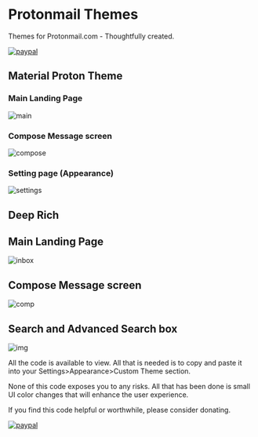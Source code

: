 # Protonmail Themes
Themes for Protonmail.com - Thoughtfully created.

[![paypal](https://www.paypalobjects.com/en_US/i/btn/btn_donateCC_LG.gif)](https://paypal.me/yawnzz?locale.x=en_US)


## Material Proton Theme


### Main Landing Page
![main](https://i.imgur.com/vRK3ian.png)


### Compose Message screen
![compose](https://i.imgur.com/XJBnDkx.png)


### Setting page (Appearance)
![settings](https://i.imgur.com/wVu6Boi.png)




## Deep Rich

## Main Landing Page

![inbox](https://i.imgur.com/0cbc4cx.png)


## Compose Message screen

![comp](https://i.imgur.com/uY2l7l8)


## Search and Advanced Search box

![img](https://i.imgur.com/YiRttJh.png)




All the code is available to view.  All that is needed is to copy and paste it into your Settings>Appearance>Custom Theme section.

None of this code exposes you to any risks.  All that has been done is small UI color changes that will enhance the user experience.


If you find this code helpful or worthwhile, please consider donating.

[![paypal](https://www.paypalobjects.com/en_US/i/btn/btn_donateCC_LG.gif)](https://paypal.me/yawnzz?locale.x=en_US)
